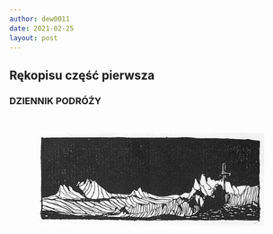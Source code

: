 ```yaml
---
author: dew0011
date: 2021-02-25
layout: post
---
```


<body>
    <div class="translate">
        <h2 title="Part 1">Rękopisu część pierwsza</h2>
        <h3 title="TRAVEL DIARY">DZIENNIK PODRÓŻY</h3>
        <br>
    </div>
     <style>
        div.translate span:hover {
            color: seagreen;
        }
        h1:hover {
            color: seagreen;
        }
        h2:hover {
            color: seagreen;
        }
        h3:hover {
            color: seagreen;
        }
        h4:hover {
            color: seagreen;
        }
        img {
            display: block;
            margin-left: auto;
            margin-right: auto;
            max-width: 80%;
            height: auto;
        }
    </style>
</body>

![Żuławski-Na srebrnym globie ilustracja p029.jpg](assets/Żuławski-Na_srebrnym_globie_ilustracja_p029.jpg)